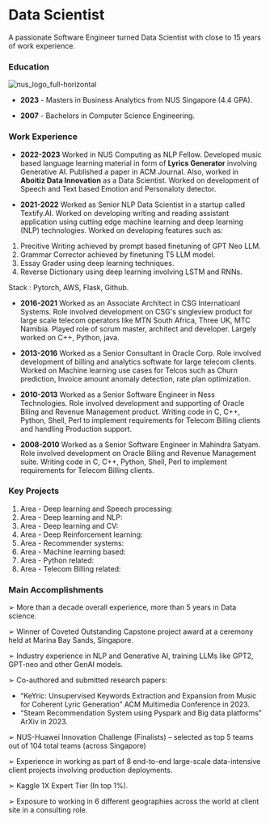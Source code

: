 # Data Scientist 

A passionate Software Engineer turned Data Scientist with close to 15 years of work experience.

### Education
![nus_logo_full-horizontal](https://github.com/netgvarun2012/portfolio/assets/93938450/45493d1d-a0cd-42f4-bac2-647adaadc8e3)

- **2023** - Masters in Business Analytics from NUS Singapore (4.4 GPA).

- **2007** - Bachelors in Computer Science Engineering.

### Work Experience

- **2022-2023** Worked in NUS Computing as NLP Fellow. Developed music based language learning material in form of **Lyrics Generator** involving Generative AI. Published a paper in ACM Journal. Also, worked in **Aboitiz Data Innovation** as a Data Scientist. Worked on development of Speech and Text based Emotion and Personaloty detector.

- **2021-2022** Worked as Senior NLP Data Scientist in a startup called Textify.AI. Worked on developing writing and reading assistant application using cutting edge machine learning and deep learning (NLP) technologies.  Worked on developing features such as:
1. Precitive Writing achieved by prompt based finetuning of GPT Neo LLM.
2. Grammar Corrector achieved by finetuning T5 LLM model.
3. Essay Grader using deep learning techniques.
4. Reverse Dictionary using deep learning involving LSTM and RNNs.
  
  Stack : Pytorch, AWS, Flask, Github.

- **2016-2021** Worked as an Associate Architect in CSG Internatioanl Systems. Role involved development on CSG's singleview product for large scale telecom operators like MTN South Africa, Three UK, MTC Namibia. Played role of scrum master, architect and developer. Largely worked on C++, Python, java.

- **2013-2016** Worked as a Senior Consultant in Oracle Corp. Role involved development of billing and analytics softwate for large telecom clients. Worked on Machine learning use cases for Telcos such as Churn prediction, Invoice amount anomaly detection, rate plan optimization.

- **2010-2013** Worked as a Senior Software Engineer in Ness Technologies. Role involved development and supporting of Oracle Biling and Revenue Management product. Writing code in C, C++, Python, Shell, Perl to implement requirements for Telecom Billing clients and handling Production support.

- **2008-2010** Worked as a Senior Software Engineer in Mahindra Satyam. Role involved development on Oracle Biling and Revenue Management suite. Writing code in C, C++, Python, Shell, Perl to implement requirements for Telecom Billing clients.

### Key Projects
1. Area - Deep learning and Speech processing:
2. Area - Deep learning and NLP:
3. Area - Deep learning and CV:
4. Area - Deep Reinforcement learning:
5. Area - Recommender systems:
6. Area - Machine learning based:
7. Area - Python related:
8. Area - Telecom Billing related:
   
### Main Accomplishments
➢ More than a decade overall experience, more than 5 years in Data science.

➢ Winner of Coveted Outstanding Capstone project award at a ceremony held at Marina Bay Sands, Singapore.

➢ Industry experience in NLP and Generative AI, training LLMs like GPT2, GPT-neo and other GenAI models.

➢ Co-authored and submitted research papers:
  - “KeYric: Unsupervised Keywords Extraction and Expansion from Music for Coherent Lyric Generation” ACM Multimedia Conference in 2023.
  - “Steam Recommendation System using Pyspark and Big data platforms” ArXiv in 2023.
    
➢ NUS-Huawei Innovation Challenge (Finalists) – selected as top 5 teams out of 104 total teams (across Singapore)

➢ Experience in working as part of 8 end-to-end large-scale data-intensive client projects involving production deployments.

➢ Kaggle 1X Expert Tier (In top 1%).

➢ Exposure to working in 6 different geographies across the world at client site in a consulting role.
